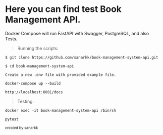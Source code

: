 # Here you can find test Book Management API.
Docker Compose will run FastAPI with Swagger, PostgreSQL, and also Tests.


> Running the scripts:

````
$ git clone https://github.com/sanarkk/book-management-system-api.git
````
````
$ cd book-management-system-api
````
````
Create a new .env file with provided example file.
````
````
docker-compose up --build
````
````
http://localhost:8001/docs
````

> Testing:
````
docker exec -it book-management-system-api /bin/sh
````
````
pytest
````




<sub>created by sanarkk</sub>

